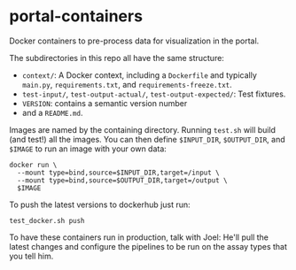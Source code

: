 # portal-containers

Docker containers to pre-process data for visualization in the portal.

The subdirectories in this repo all have the same structure:

- `context/`: A Docker context, including a `Dockerfile` and typically
  `main.py`, `requirements.txt`, and `requirements-freeze.txt`.
- `test-input/`, `test-output-actual/`, `test-output-expected/`: Test fixtures.
- `VERSION`: contains a semantic version number
- and a `README.md`.

Images are named by the containing directory.
Running `test.sh` will build (and test!) all the images.
You can then define `$INPUT_DIR`, `$OUTPUT_DIR`, and `$IMAGE`
to run an image with your own data:

```
docker run \
  --mount type=bind,source=$INPUT_DIR,target=/input \
  --mount type=bind,source=$OUTPUT_DIR,target=/output \
  $IMAGE
```

To push the latest versions to dockerhub just run:

```
test_docker.sh push
```

To have these containers run in production, talk with Joel: He'll pull the latest changes and configure the pipelines to be run on the assay types that you tell him.
